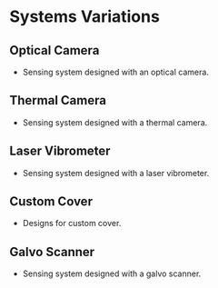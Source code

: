# Systems Variations  


## Optical Camera
* Sensing system designed with an optical camera.

## Thermal Camera
* Sensing system designed with a thermal camera.

## Laser Vibrometer
* Sensing system designed with a laser vibrometer.

## Custom Cover
* Designs for custom cover.

## Galvo Scanner
* Sensing system designed with a galvo scanner.





